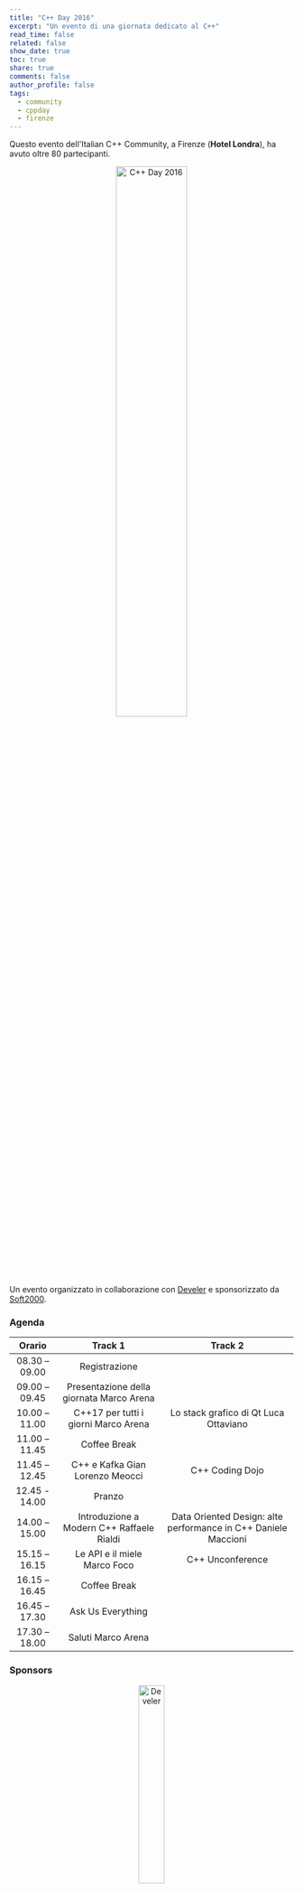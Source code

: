 ```yaml
---
title: "C++ Day 2016"
excerpt: "Un evento di una giornata dedicato al C++"
read_time: false
related: false
show_date: true
toc: true
share: true
comments: false
author_profile: false
tags:
  - community  
  - cppday
  - firenze
---
```


Questo evento dell'Italian C++ Community, a Firenze (**Hotel Londra**), ha avuto oltre 80 partecipanti.

<center>
<img src="https://ilpropheta.github.io/pics/cppday16.png" alt="C++ Day 2016" width="50%">
</center>
<br/>

Un evento organizzato in collaborazione con [Develer](http://develer.com/) e sponsorizzato da [Soft2000](http://soft2000sas.it/).

### Agenda

|Orario|Track 1|Track 2|
| :-: | :-: | :-: |
|08.30 – 09.00|Registrazione||
|09.00 – 09.45|Presentazione della giornata Marco Arena||
|10.00 – 11.00|C++17 per tutti i giorni Marco Arena	|Lo stack grafico di Qt Luca Ottaviano|
|11.00 – 11.45|Coffee Break||
|11.45 – 12.45|C++ e Kafka Gian Lorenzo Meocci	|C++ Coding Dojo |
|12.45 - 14.00|Pranzo||
|14.00 – 15.00|Introduzione a Modern C++ Raffaele Rialdi	|Data Oriented Design: alte performance in C++ Daniele Maccioni|
|15.15 – 16.15|Le API e il miele Marco Foco|C++ Unconference|
|16.15 – 16.45|Coffee Break||
|16.45 – 17.30|Ask Us Everything||
|17.30 – 18.00|Saluti Marco Arena||

### Sponsors

<center>
<img src="https://italiancpp.github.io/wp-statico/www.italiancpp.org/wp-content/uploads/2016/08/develer-sp.png" alt="Develer" width="30%">
</center>
<br/>

<center>
<img src="https://italiancpp.github.io/wp-statico/www.italiancpp.org/wp-content/uploads/2016/07/soft2000-600x210.jpg" alt="Soft2000" width="30%">
</center>
<br/>

### Materiale

- [Video delle sessioni](https://www.youtube.com/watch?v=uAI54946G4k&list=PLsCm1Hs016LW9rB8rKxV0WNP6hNIUgjI4)
- [Wrap-up Post](/posts/2016-11-04-cppday16)
- [📸 Foto](https://www.facebook.com/photo.php?fbid=10154675914456057&set=oa.883545501780439&type=3&theater)